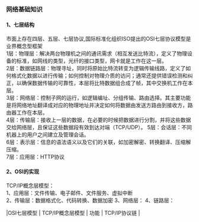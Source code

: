 ### 网络基础知识
#### 1、七层结构
市面上存在四层、五层、七层协议,国际标准化组织ISO提出的OSI七层协议模型是业界概念型框架  
1层：物理层：解决两台物理机之间的通讯需求（相互发送比特流），定义了物理设备的标准，如网线的类型，光纤的接口类型，网卡就是工作在这一层。  
2层：数据链路层：物理寻址，同时将原始比特流转变为逻辑传输线路，定义了如何格式化数据以进行传输；如何控制对物理介质的访问；通常还提供错误检测和纠正，以确保数据传输的可靠性，本层将比特数据组合成了帧，其中交换机工作在本层。  
3层：网络层：控制子网的运行，如逻辑编址、分组传输、路由选择。其主要功能是将网络地址翻译成对应的物理地址并决定如何将数据由发送方路由到接收方，路由器工作在本层。    
4层：传输层：接收上一层的数据，在必要的时候把数据进行分割，并将这些数据交给网络层，且保证这些数据段有效到达对端（TCP/UDP）。
5层：会话层：不同机器上的用户之间建立及管理会话。  
6层：表示层：信息的语法语义以及它们的关联，如加密解密、转换翻译、压缩解压缩。  
7层：应用层：HTTP协议  

#### 2、OSI的实现
TCP/IP概念层模型：  
1、应用层：文件传输、电子邮件、文件服务、虚拟中断  
2、传输层：数据格式化、代码转换、数据加密
3、网络层：
4、链路层：  

|OSI七层模型  | TCP/IP概念层模型  | 功能  |  TCP/IP协议链 |



